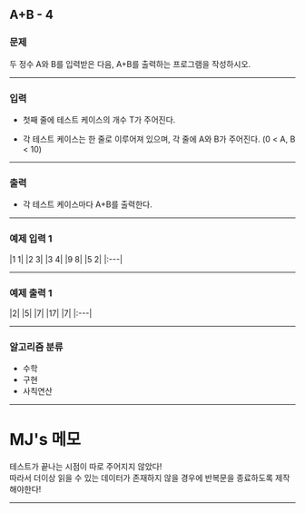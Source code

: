 A+B - 4
-------------
### 문제

두 정수 A와 B를 입력받은 다음, A+B를 출력하는 프로그램을 작성하시오.

- - -

### 입력
* 첫째 줄에 테스트 케이스의 개수 T가 주어진다.

* 각 테스트 케이스는 한 줄로 이루어져 있으며, 각 줄에 A와 B가 주어진다. (0 < A, B < 10)

- - -

### 출력
* 각 테스트 케이스마다 A+B를 출력한다.

- - -

### 예제 입력 1
|1 1|
|2 3|
|3 4|
|9 8|
|5 2|
|:---|

- - -

### 예제 출력 1
|2|
|5|
|7|
|17|
|7|
|:---|

- - -

### 알고리즘 분류
* 수학
* 구현
* 사칙연산

- - -

# MJ's 메모

테스트가 끝나는 시점이 따로 주어지지 않았다!<br>
따라서 더이상 읽을 수 있는 데이터가 존재하지 않을 경우에 반복문을 종료하도록 제작해야한다!

- - -